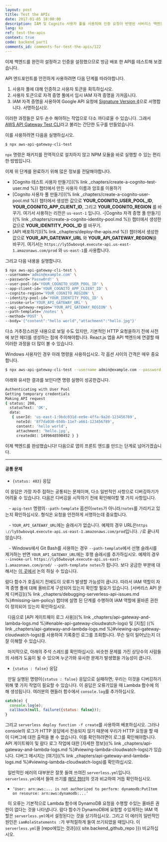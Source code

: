 ```yaml
---
layout: post
title: Test the APIs
date: 2017-01-05 18:00:00
description: IAM 및 Cognito 사용자 풀을 사용하여 인증 요청이 반영된 서버리스 백엔드 API를 테스트하려면 몇 단계를 수행해야합니다. 먼저 사용자 풀을 사용하여 인증하여 사용자 토큰을 생성합니다. 그런 다음 사용자 토큰을 사용하여 자격 증명 풀을 사용하여 임시 IAM 자격 증명을 가져옵니다. 마지막으로 IAM 자격 증명으로 API를 서명(Signature Version 4) 처리하여 요청합니다. 이 프로세스를 단순화하기 위해 "aws-api-gateway-cli-test" 도구를 사용할 것입니다. 
lang: ko
ref: test-the-apis
context: true
code: backend_part1
comments_id: comments-for-test-the-apis/122
---
```


이제 백엔드를 완전히 설정하고 인증을 설정했으므로 방금 배포 한 API를 테스트해 보겠습니다.

API 엔드포인트를 안전하게 사용하려면 다음 단계를 따라야합니다.

1. 사용자 풀에 대해 인증하고 사용자 토큰을 획득하십시오.
2. 사용자 토큰으로 자격 증명 풀에서 임시 IAM 자격 증명을 가져옵니다.
3. IAM 자격 증명을 사용하여 Google API 요청에 [Signature Version 4](http://docs.aws.amazon.com/general/latest/gr/signature-version-4.html으로)으로 서명합니다.
서명하십시오.

이러한 과정들은 모두 손수 해야하는 작업으로 다소 까다로울 수 있습니다. 그래서 [AWS API Gateway Test CLI](https://github.com/AnomalyInnovations/aws-api-gateway-cli-test)라고 불리는 간단한 도구를 만들었습니다.

이를 사용하려면 다음을 실행하십시오.

``` bash
$ npx aws-api-gateway-cli-test
```

`npx` 명령은 패키지를 전역적으로 설치하지 않고 NPM 모듈을 바로 실행할 수 있는 편리한 방법입니다.

이제 위 단계를 완료하기 위해 많은 정보를 전달해야합니다.

- [Cognito 테스트 사용자 만들기]({% link _chapters/create-a-cognito-test-user.md %}) 챕터에서 만든 사용자 이름과 암호를 이용하기 
- [Cognito 사용자 풀 만들기]({% link _chapters/create-a-cognito-user-pool.md %}) 챕터에서 생성한 값으로 **YOUR_COGNITO_USER_POOL_ID**, **YOUR_COGNITO_APP_CLIENT_ID**, 그리고 **YOUR_COGNITO_REGION** 를 바꾸기. 여기서 사용하는 리전은 `us-east-1` 입니다.
-[Cognito 자격 증명 풀 만들기]({% link _chapters/create-a-cognito-identity-pool.md %}) 챕터에서 생성한 값으로 **YOUR_IDENTITY_POOL_ID** 를 바꾸기.
- [API 배포하기]({% link _chapters/deploy-the-apis.md %}) 챕터에서 생성한 값으로 **YOUR_API_GATEWAY_URL** 와 **YOUR_API_GATEWAY_REGION**을 바꾸기. 여기서는 `https://ly55wbovq4.execute-api.us-east-1.amazonaws.com/prod` 와 `us-east-1`를 사용합니다.

그리고 다음 내용을 실행합니다.

``` bash
$ npx aws-api-gateway-cli-test \
--username='admin@example.com' \
--password='Passw0rd!' \
--user-pool-id='YOUR_COGNITO_USER_POOL_ID' \
--app-client-id='YOUR_COGNITO_APP_CLIENT_ID' \
--cognito-region='YOUR_COGNITO_REGION' \
--identity-pool-id='YOUR_IDENTITY_POOL_ID' \
--invoke-url='YOUR_API_GATEWAY_URL' \
--api-gateway-region='YOUR_API_GATEWAY_REGION' \
--path-template='/notes' \
--method='POST' \
--body='{"content":"hello world","attachment":"hello.jpg"}'
```

다소 거추장스러운 내용으로 보일 수도 있지만, 기본적인 HTTP 요청을하기 전에 사전에 보안 헤더를 생성하는 점에 주의해야합니다. React.js 앱을 API 백엔드에 연결할 때 이러한 과정을 더 많이 볼 수 있습니다.

Windows 사용자인 경우 아래 명령을 사용하십시오. 각 옵션 사이의 간격은 매우 중요합니다.

``` bash
$ npx aws-api-gateway-cli-test --username admin@example.com --password Passw0rd! --user-pool-id YOUR_COGNITO_USER_POOL_ID --app-client-id YOUR_COGNITO_APP_CLIENT_ID --cognito-region YOUR_COGNITO_REGION --identity-pool-id YOUR_IDENTITY_POOL_ID --invoke-url YOUR_API_GATEWAY_URL --api-gateway-region YOUR_API_GATEWAY_REGION --path-template /notes --method POST --body "{\"content\":\"hello world\",\"attachment\":\"hello.jpg\"}"
```

아래와 유사한 결과를 보인다면 명령 실행이 성공한겁니다.

``` bash
Authenticating with User Pool
Getting temporary credentials
Making API request
{ status: 200,
  statusText: 'OK',
  data: 
   { userId: 'us-east-1:9bdc031d-ee9e-4ffa-9a2d-123456789',
     noteId: '8f7da030-650b-11e7-a661-123456789',
     content: 'hello world',
     attachment: 'hello.jpg',
     createdAt: 1499648598452 } }
```

이제 백엔드를 완성했습니다! 다음으로 앱의 프론트 엔드를 만드는 단계로 넘어가겠습니다.

---

#### 공통 문제

- `{status: 403}` 응답

이 응답은 가장 자주 접하는 공통되는 문제이며, 다소 일반적인 사항으로 디버깅하기가 어려울 수 있습니다. 다음은 디버깅을 시작하기 전에 확인해야할 몇 가지 사항입니다.

   - `apig-test` 명령의`--path-template` 옵션이`notes`가 아니라`/notes`를 가리키고 있는지 확인하십시오. 형식은 요청을 안전하게 서명하는데 중요합니다.

   - `YOUR_API_GATEWAY_URL`에는 슬래시가 없습니다. 예제의 경우 URL은`https ://ly55wbovq4.execute-api.us-east-1.amazonaws.com/prod`입니다. `/`로 끝나지 않습니다.

   - Windows에서 Git Bash를 사용하는 경우 `--path-template`에서 선행 슬래시를 제거하는 반면 `YOUR_API_GATEWAY_URL`에는 후행 슬래시를 추가하십시오. 예제의 경우 `--invoke-url https://ly55wbovq4.execute-api.us-east-1.amazonaws.com/prod/ --path-template notes`가 됩니다. 보다 궁금한 부분에 대해서는 [이 곳에서](https://github.com/AnomalyInnovations/serverless-stack-com/issues/112#issuecomment-345996566) 논의 하실 수 있습니다.

 람다 함수가 호출되기 전에도이 오류가 발생할 가능성이 큽니다. 따라서 IAM 역할이 자격 증명 풀에 대해 올바르게 구성되어 있는지 확인할 필요가 있습니다. [서버리스 API 문제 디버깅]({% link _chapters/debugging-serverless-api-issues.md %}#missing-iam-policy) 챕터에 설명 된 단계를 수행하여 IAM 역할에 올바른 권한이 정의되어 있는지 확인하십시오.

  다음으로 [API 게이트웨이 로그 사용]({% link _chapters/api-gateway-and-lambda-logs.md %}#enable-api-gateway-cloudwatch-logs) 및 [지침] ({% link _chapters/api-gateway-and-lambda-logs.md %}#viewing-api-gateway-cloudwatch-logs)를 사용하여 기록중인 로그를 조회합니다. 무슨 일이 일어났는지 더 잘 이해할 수 있습니다.

  마지막으로, 아래의 주석 스레드를 확인하십시오. 비슷한 문제를 가진 상당수의 사람들의 사례가 도움이 될 수 있으며 누군가와 유사한 문제가 발생했을 가능성이 큽니다.

- `{status : false}` 응답

  만일 실행된 명령이`{status : false}` 응답으로 실패하면; 우리는 이것을 디버깅하기 위해 몇 가지 작업이 필요할 수 있습니다. 이 응답은 오류가있을 때 Lambda 함수에 의해 생성됩니다. 여러분의 핸들러 함수에서 `console.log`를 추가하십시오.

  ``` javascript
  catch(e) {
    console.log(e);
    callback(null, failure({status: false}));
  }
  ```

  그리고 `serverless deploy function -f create`를 사용하여 배포하십시오. 그러나 console의 로그가 HTTP 응답에서 전송되지 않기 때문에 우리가 HTTP 요청을 할 때 이 디버그에 대한 출력을 볼 수 없습니다. 이를 확인하려면이 로그를 확인해야합니다. API 게이트웨이 및 람다 로그 작업에 대한 [자세한 정보]({% link _chapters/api-gateway-and-lambda-logs.md %}#viewing-lambda-cloudwatch-logs)가 있습니다. 디버그 메시지는 [여기]({% link _chapters/api-gateway-and-lambda-logs.md %}#viewing-lambda-cloudwatch-logs)를 확인하십시오.

  일반적인 에러의 대부분은 잘못 들여 쓰여진 `serverless.yml`입니다. `serverless.yml`에서 들여 쓰기를 [해당 챕터](https://github.com/AnomalyInnovations/serverless-stack-demo-api/blob/master/serverless.yml)의 것과 비교하여  거듭 확인하십시오.

- `‘User: arn:aws:... is not authorized to perform: dynamodb:PutItem on resource: arn:aws:dynamodb:...’`

  이 오류는 기본적으로 Lambda 함수에 DynamoDB 요청을 수행할 수있는 올바른 권한이 없다는 것을 나타냅니다. 람다 함수가 DynamoDB에 요청할 수있게하는 IAM 역할은 `serverless.yml`에서 설정된다는 것을 상기하십시오. 그리고 이 에러의 일반적인 원인은 `iamRoleStatements :`가 부적절하게 들여 쓰기되었을 때입니다. 이 `serverless.yml`을 [repo에있는 것과]({{ site.backend_github_repo }}) 비교하십시오. 


